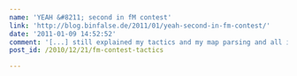 ```yaml
---
name: 'YEAH &#8211; second in fM contest'
link: 'http://blog.binfalse.de/2011/01/yeah-second-in-fm-contest/'
date: '2011-01-09 14:52:52'
comment: '[...] still explained my tactics and my map parsing and all in all five other programmers joined this contest. Today the editorial [...]'
post_id: /2010/12/21/fm-contest-tactics

---
```




